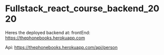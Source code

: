 # Fullstack_react_course_backend_2020

Heres the deployed backend at: 
frontEnd: https://thephonebooks.herokuapp.com

Api: https://thephonebooks.herokuapp.com/api/person
